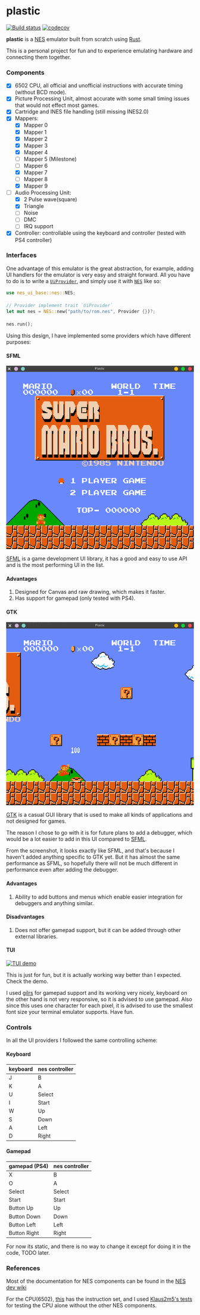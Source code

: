 # plastic

[![Build status](https://github.com/Amjad50/plastic/workflows/Rust/badge.svg)](https://actions-badge.atrox.dev/Amjad50/plastic/goto)
[![codecov](https://codecov.io/gh/Amjad50/plastic/branch/master/graph/badge.svg)](https://codecov.io/gh/Amjad50/plastic)

**plastic** is a [NES][NES-wiki] emulator built from scratch using [Rust][Rust].

This is a personal project for fun and to experience emulating hardware and connecting them together.

### Components
- [x] 6502 CPU, all official and unofficial instructions with accurate timing (without BCD mode).
- [x] Picture Processing Unit, almost accurate with some small timing issues that would not effect most games.
- [x] Cartridge and INES file handling (still missing INES2.0)
- [x] Mappers:
  - [x] Mapper 0
  - [x] Mapper 1
  - [x] Mapper 2
  - [x] Mapper 3
  - [x] Mapper 4
  - [ ] Mapper 5 (Milestone)
  - [ ] Mapper 6
  - [x] Mapper 7
  - [ ] Mapper 8
  - [x] Mapper 9
- [ ] Audio Processing Unit:
  - [x] 2 Pulse wave(square)
  - [x] Triangle
  - [ ] Noise
  - [ ] DMC
  - [ ] IRQ support
- [x] Controller:
  controllable using the keyboard and controller (tested with PS4 controller)

### Interfaces
One advantage of this emulator is the great abstraction, for example, adding UI
handlers for the emulator is very easy and straight forward. All you have to do
is to write a [`UiProvider`](./nes_ui_base/src/lib.rs), and simply
use it with [`NES`](./nes_ui_base/src/nes.rs) like so:
```rust
use nes_ui_base::nes::NES;

// Provider implement trait `UiProvider`
let mut nes = NES::new("path/to/rom.nes", Provider {})?;

nes.run();
```

Using this design, I have implemented some providers which have
different purposes:

#### SFML
![screenshot SFML](images/SFML_UI.png)

[SFML][SFML] is a game development UI library, it has a good and
easy to use API and is the most performing UI in the list.

#### Advantages
1. Designed for Canvas and raw drawing, which makes it faster.
2. Has support for gamepad (only tested with PS4).

#### GTK
![screenshot SFML](images/GTK_UI.png)

[GTK][GTK] is a casual GUI library that is used to make all kinds
of applications and not designed for games.

The reason I chose to go with it is for future plans to add a
debugger, which would be a lot easier to add in this UI compared
to [SFML](#sfml).

From the screenshot, it looks exactly like SFML, and that's because
I haven't added anything specific to GTK yet. But it has almost the
same performance as SFML, so hopefully there will not be much
different in performance even after adding the debugger.

#### Advantages
1. Ability to add buttons and menus which enable easier integration
   for debuggers and anything similar.
#### Disadvantages
1. Does not offer gamepad support, but it can be added through
   other external libraries.

#### TUI
[![TUI demo](https://img.youtube.com/vi/cMO89-Xljr8/0.jpg)](https://www.youtube.com/watch?v=cMO89-Xljr8)

This is just for fun, but it is actually working way better than
I expected. Check the demo.

I used [gilrs][gilrs] for gamepad support and its working very
nicely, keyboard on the other hand is not very responsive, so it
is advised to use gamepad. Also since this uses one character for
each pixel, it is advised to use the smallest font size your
terminal emulator supports. Have fun.

### Controls
In all the UI providers I followed the same controlling scheme:

#### Keyboard
| keyboard | nes controller |
| -------- | -------------- |
| J | B |
| K | A |
| U | Select |
| I | Start |
| W | Up |
| S | Down |
| A | Left |
| D | Right |

#### Gamepad
| gamepad (PS4) | nes controller |
| -------- | -------------- |
| X | B |
| O | A |
| Select | Select |
| Start | Start |
| Button Up | Up |
| Button Down | Down |
| Button Left | Left |
| Button Right | Right |

For now its static, and there is no way to change it except for
doing it in the code, TODO later.

### References
Most of the documentation for NES components can be found in the [NES dev wiki](http://wiki.nesdev.com/w/index.php/Nesdev_Wiki)

For the CPU(6502), [this](https://www.masswerk.at/6502/6502_instruction_set.html) has the instruction set, and I used
[Klaus2m5's tests](https://github.com/Klaus2m5/6502_65C02_functional_tests) for testing the CPU alone without the other NES components.



[NES-wiki]: https://en.wikipedia.org/wiki/Nintendo_Entertainment_System
[Rust]: https://www.rust-lang.org/
[SFML]: https://www.sfml-dev.org/
[GTK]: https://www.gtk.org/
[gilrs]: https://gitlab.com/gilrs-project/gilrs
